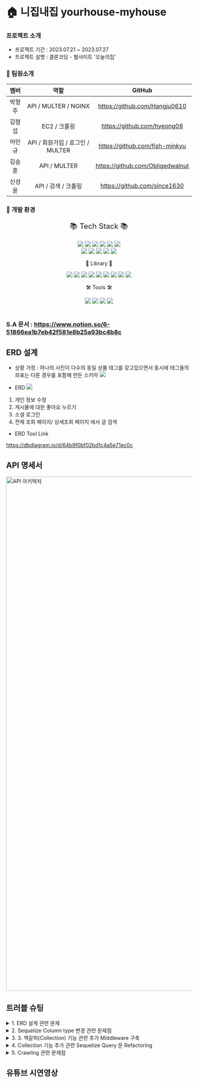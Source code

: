 # 🏠 니집내집 yourhouse-myhouse
### 프로젝트 소개
- 프로젝트 기간 : 2023.07.21 ~ 2023.07.27
- 프로젝트 설명 : 클론코딩 - 웹사이트 '오늘의집'
### 🙏 팀원소개
  |  멤버  |        역할      | GitHub |
  | :----: | :-------------: | :-------------: |
  | 박형주 | API / MULTER / NGINX   |https://github.com/Hangju0610|
  | 김형섭 | EC2 / 크롤링 |https://github.com/hyeong08|
  | 어민규 | API / 회원가입 / 로그인 / MULTER |https://github.com/fish-minkyu|
  | 김승훈 | API / MULTER |https://github.com/Obligedwalnut|
  | 신성윤 | API / 검색 / 크롤링 |https://github.com/since1630|

### 🎨 개발 환경
<div align="center">
<p style="font-size:20px;">📚 Tech Stack 📚</p>
  <img src="https://img.shields.io/badge/JavaScript-f7df1e?style=flat&logo=JavaScript&logoColor=white" />
  <img src="https://img.shields.io/badge/Node.js-339933?style=flat&logo=Node.js&logoColor=white" />
  <img src="https://img.shields.io/badge/Express-000000?style=flat&logo=Express&logoColor=white" />
  <img src="https://img.shields.io/badge/MySQL-4479a1?style=flat&logo=mysql&logoColor=white" />
  <img src="https://img.shields.io/badge/Sequelize-52b0e7?style=flat&logo=Sequelize&logoColor=white" />
  <img src="https://img.shields.io/badge/JSON-000000?style=flat&logo=JSON&logoColor=white" />
<br/>
  <img src="https://img.shields.io/badge/Github Actions-2088FF?style=flat&logo=githubactions&logoColor=white" />
  <img src="https://img.shields.io/badge/Amazon EC2-FF9900?style=flat&logo=amazonec2&logoColor=white" />
  <img src="https://img.shields.io/badge/Amazon S3-569A31?style=flat&logo=amazons3&logoColor=white" />
  <img src="https://img.shields.io/badge/NGINX-009639?style=flat&logo=nginx&logoColor=white" />
  <img src="https://img.shields.io/badge/Amazon RDS-527FFF?style=flat&logo=amazonrds&logoColor=white" />
<br/>
<p> 📒 Library 📒 </p>
  <img src="https://img.shields.io/badge/JSON Web Token-000000?style=flat&logo=JSON Web Tokens&logoColor=white" />
  <img src="https://img.shields.io/badge/.env-ecd53f?style=flat&logo=dotenv&logoColor=white" />
  <img src="https://img.shields.io/badge/multer-S3-ecd53f?style=flat&logo=&logoColor=white" />
  <img src="https://img.shields.io/badge/prettier-F7B93E?style=flat&logo=prettier&logoColor=white" />
  <img src="https://img.shields.io/badge/bycript-006600?style=flat&logo=&logoColor=white" />
  <img src="https://img.shields.io/badge/multer-512BD4?style=flat&logo=&logoColor=white" />
  <img src="https://img.shields.io/badge/morgan-40AEF0?style=flat&logo=s&logoColor=white" />
  <img src="https://img.shields.io/badge/certbot-00A98F?style=flat&logo=&logoColor=white" />
  <img src="https://img.shields.io/badge/cors-FF6550?style=flat&logo=&logoColor=white" />
<br/>
<p>🛠 Tools 🛠</p>
  <img src="https://img.shields.io/badge/Visual Studio Code-007acc?style=flat&logo=Visual Studio Code&logoColor=white" />
  <img src="https://img.shields.io/badge/GitHub-181717?style=flat&logo=GitHub&181717=white" />
  <img src="https://img.shields.io/badge/Slack-4a154b?style=flat&logo=slack&4a154b=white" />
  <img src="https://img.shields.io/badge/Notion-000000?style=flat&logo=Notion&4a154b=white" />
<br/>
</div>

<br/>

### S.A 문서 : https://www.notion.so/6-51866ea1b7eb42f581e8b25a93bc4b8c


## ERD 설계
- 상황 가정 : 하나의 사진이 다수의 동일 상품 태그를 갖고있으면서 동시에 태그들의 좌표는 다른 경우를 포함해 만든 스키마
![](https://www.notion.so/image/https%3A%2F%2Fs3-us-west-2.amazonaws.com%2Fsecure.notion-static.com%2F018bad1d-f39c-45eb-8bb3-0b9b85518945%2F%25E1%2584%2589%25E1%2585%25B3%25E1%2584%258F%25E1%2585%25B3%25E1%2584%2585%25E1%2585%25B5%25E1%2586%25AB%25E1%2584%2589%25E1%2585%25A3%25E1%2586%25BA_2023-07-25_%25E1%2584%258B%25E1%2585%25A9%25E1%2584%2592%25E1%2585%25AE_11.21.36.png?table=block&id=63cb3684-ee34-47b5-878d-44ce84ebf2a7&spaceId=9f0916e0-feb7-4ca0-9f75-31b68b964561&width=2000&userId=ebd53b27-7b2e-4c47-806b-190748e081ca&cache=v2)

- ERD
  ![](https://www.notion.so/image/https%3A%2F%2Fs3-us-west-2.amazonaws.com%2Fsecure.notion-static.com%2F1bfdc120-2d24-4a32-9c54-924c96423dc7%2FUntitled.png?table=block&id=e1dd7614-371c-4285-8257-adbf5da7b6f0&spaceId=9f0916e0-feb7-4ca0-9f75-31b68b964561&width=2000&userId=ebd53b27-7b2e-4c47-806b-190748e081ca&cache=v2)
  
1. 개인 정보 수정
2. 게시물에 대한 좋아요 누르기
3. 소셜 로그인
4. 전체 조회 페이지/ 상세조회 페이지 에서 글 검색

- ERD Tool Link
  
https://dbdiagram.io/d/64b9f0bf02bd1c4a5e71ec0c


## API 명세서
<img width="1395" alt="API 아키텍처" src="https://github.com/fish-minkyu/hh99Lv1/assets/128130163/13170259-5ec9-439d-aa24-557f61c42d39">



## 트러블 슈팅

<details>
<summary>1. ERD 설계 관련 문제</summary>
<br>

**`배경`**

Clonecoding 초기 구상 단계에서 ERD 설계 중 게시글 이미지에 달려있는 Tag 부분의 Table을 어떻게 작성할 것인지 팀원들과 의사소통을 많이 하였습니다.

![](https://www.notion.so/image/https%3A%2F%2Fs3-us-west-2.amazonaws.com%2Fsecure.notion-static.com%2F13de2f9d-d7c1-4c19-bda7-bde3ebaa168d%2FUntitled.png?table=block&id=1c172833-5fd4-4ce3-bb56-f90cdbfb053e&spaceId=9f0916e0-feb7-4ca0-9f75-31b68b964561&width=2000&userId=ebd53b27-7b2e-4c47-806b-190748e081ca&cache=v2)

Image 안에 Tag의 item image, 가격, 상품명, Brand가 들어가 있으며, Tag는 한 이미지 안에 여러 개가 존재합니다.
또한 게시글에는 여러 개의 사진이 존재하며, 이것들을 어떻게 Table을 설계하면 좋을지 구상하였습니다. 

또한 게시글 Content의 내용 중 사진이 중간에 들어가는 경우도 존재하며, 이러한 경우는 어떻게 DB에 저장할 지 FE, BE와 협의하여 구상하였습니다.

Tags의 구성
```
"tags" : [
        {
            "contentImageId" : 1,
            "tagsId" : [1,2,3],
            "itemId" : [10,10,10],
            "axisX" : [111,222,333],
            "axisY" : [111,222,333]
        },
        {
            "contentImageId" : 2,
            "tagsId" : [1,2,3],
            "itemId" : [10,10,10],
            "axisX" : [111,222,333],
            "axisY" : [111,222,333]
        },
        {
            "contentImageId" : 3,
            "tagsId" : [1,2,3],
            "itemId" : [10,10,10],
            "axisX" : [111,222,333],
            "axisY" : [111,222,333]
        }
    ]
```
=> Tag라는 Table과 ContentImage라는 Table로 따로 만들어서 저장하는 방법을 사용하기로 결정했습니다.


**`문제점`**

1. 게시글 내용, ContentImage 사진 정보, Tags 정보를 꺼내기 위하여 RDS에 3번 왕복 해야 한다.
2. 태그 수정, 이미지 삭제 등 문제점이 발생할 수 있다
   
  Ex) Tags가 1번, 2번, 3번이 존재하는 경우, 1번만 삭제한 후 4번 Tag를 추가할 때 어떤 방식으로 Table을 수정해야 하는가?
  → 해당 게시글의 Tags를 전체 삭제했다가 다시 써야 하는 문제점?

  Ex) 한 게시글에 ContentImage가 여러 개가 들어가고, 그 안에 있는 Tags는 또 여러 개가 들어간다.
  → Tags Table의 Primary Key는 어떻게 정할 것이며, 
  어떠한 방식으로 찾아오는가? (ArticleId 찾고 그 다음 ContentImages 테이블에서 articleId 찾고… 또 찾고… 힘들다)

- ContentImages Table의 Primary Key를 contentImageId로 정하는 경우
(하나의 article에 여러 개의 ContentImages가 존재)
→ 수정 및 삭제 시 인덱싱이 굉장히 많이 증가

- Tags Table Primary key를 tagsId로 정하는 경우
→ 사진 수정 및 삭제 시에 인덱싱이 ContentImages Table보다 몇배는 증가

<details>
<summary>ERD 변경 전, 후 사진</summary>
  <br>
  ERD 변경 전
  
  ![](https://www.notion.so/image/https%3A%2F%2Fs3-us-west-2.amazonaws.com%2Fsecure.notion-static.com%2Fea4c947e-13fd-46ba-a485-ed1def23435f%2FUntitled.png?table=block&id=c2650ed3-e11b-4132-9f33-b343e6f5b68d&spaceId=9f0916e0-feb7-4ca0-9f75-31b68b964561&width=2000&userId=ebd53b27-7b2e-4c47-806b-190748e081ca&cache=v2)
  
  ERD 변경 후
  
  ![](https://www.notion.so/image/https%3A%2F%2Fs3-us-west-2.amazonaws.com%2Fsecure.notion-static.com%2Fb94a3459-22db-4f09-8d0b-d28b276d9551%2FUntitled.png?table=block&id=59c0254f-270f-481d-80f2-51f17c77fb7b&spaceId=9f0916e0-feb7-4ca0-9f75-31b68b964561&width=2000&userId=ebd53b27-7b2e-4c47-806b-190748e081ca&cache=v2)
  
</details>

**`해결 방안`**
→ Tags를 통째로 Tags Column에 넣는 방법은 없을까?
- Tags Column에 객체를 JSON.stringify()를 통해 String으로 데이터를 넣는 방법.
  
```
    // tags String화
    const { error } = articleSchema.validate({ title, coverImage, content });
    if (error) throw new CustomError(error.details[0].message, 412);

    const stringTags = JSON.stringify(tags);
```

- 게시글을 보기 위해 DB에서 데이터를 꺼내올 때는 JSON.parse()를 통해 데이터를 다시 객체화한다.
```
//string 되어있는 tags 객체화
    const objectTags = JSON.parse(findArticle.tags);
```
=> 이렇게 DB를 읽기 좋게 최적화하는 것을 비정규화 데이터베이스라고 한다.

</details>

<details>
<summary>2. Sequelize Column type 변경 관련 문제점</summary>
  <br>
  
  **`문제점`**
  
  Article Table의 Column type을 변경해야 되는 문제점이 발생하였으며, residence column의 type을 String → Integer로 변경해야 했습니다.

    
  **`해결 방안`**
  
  이러한 경우 Article Table의 DB 전체를 삭제할 수 없기에, Column의 Type만 변경하도록 하였습니다.
  → Migration의 이용하여 간단하게 변경할 수 있었습니다.

  1. Migration 파일을 Sequelize-CLI를 통해 하나 생성합니다.
  ```
  npx sequelize migration:create --name item
  ```
  2. 생성된 migration 파일에 내가 변경하고자 하는 내용을 async up 부분 쪽에 넣어줍니다.
    (changeColumn, removeColumn, addcolumn 등 여러가지 메서드가 존재합니다.)
  ```
  'use strict';

/** @type {import('sequelize-cli').Migration} */
module.exports = {
  async up(queryInterface, Sequelize) {
// 이 부분에서 changeColumn, removeColumn, addColumn 등 여러가지 메서드가 있다.
    await queryInterface.changeColumn('Articles', 'residence', {
			allowNull : true,
      type: Sequelize.STRING,
    });
  },

  async down(queryInterface, Sequelize) {
    /**
     * Add reverting commands here.
     *
     * Example:
     * await queryInterface.dropTable('users');
     */
  },
};
  ```
  3. Column type를 변경한 Table의 models도 type을 변경해준다.
  4. db:migrate를 하여 속성을 변경해준다.
     ```
     npx sequelize db:migrate
     ```

</details>


<details>
<summary>3. 3. 책갈피(Collection) 기능 관련 추가 Middleware 구축</summary>
  <br>
  
  **`문제점`**
  
  Collection 기능을 추가하려면 로그인을 하고 있을 경우와, 로그인을 하지 않는 경우로 기준을 먼저 나눠야 합니다.

    
  **`해결 방안`**
  
  이를 위한 기준점으로는 Token이 존재하였습니다.
  이를 이용하여 

→ If 로그인이 되어 있는 경우 : user의 정보를 받아온다

→ if 로그인이 되어 있지 않는 경우 : user의 정보를 받아오지 않고 pass 한다.

이러한 부분을 Middleware 구축을 통해 해결하였습니다.

- Middlewares 작성
  ```
  const checkMiddleware = async (req, res, next) => {
  const { authorization } = req.headers;


  // Token을 통해 user 정보 확인
  try {
    const [tokenType, accessToken] = (authorization ?? '').split(' ');

    // token이 없는 경우
    if (!authorization || tokenType !== 'Bearer') {
      // userId를 false로 넘기기
      res.locals.userId = false;

      next();
    } else {
      // token이 있는 경우
      const { userId } = getAccessTokenPayload(accessToken);

      // userId를 res.locals에 저장
      res.locals.userId = userId;
      next();
    }
  } catch (err) {
    next(err);
    }
  };
  ```
1. Token이 있는 경우 res.locals.userId = userId를 저장
2. Token이 없는 경우 res.locals.userId = false를 저장

=> 이를 통해 userId를 받아온 후 RDS를 통해 Collection 데이터를 가지고 옵니다.

</details>

<details>
<summary>4. Collection 기능 추가 관련 Sequelize Query 문 Refactoring</summary>
  <br>
  
  **`문제점`**
  
    
  **`해결 방안`**
  

</details>

<details>
<summary>5. Crawling 관련 문제점</summary>
  <br>
  
  **`문제점`**
  
1. cheerio 라이브러리를 사용해서 크롤링 시 원하는 만큼의 데이터를 못 받아오는 현상
   
  : cheerio는 정적인 웹페이지를 크롤링 하는데 사용되기 때문에 오늘의 집 같은 무한 스크롤의 동적인 부분은 파싱을 하지 못함.
  
  puppeteer 라이브러리를 사용하여 해결함. 
  
  별도의 브라우저를 실행해야 하므로 성능 면에서는 cheerio보다 무겁고 느릴 수 있지만, 동적인 웹페이지를 크롤링해야 하는 상황이여서 사용함.

2. axios 결과값 반환 속도 문제
  ```
원래 의도 : [
329364,152354,232234,134234,234111,
546832,598932,142345,392834,253423 ...
]

실제 결과값:
[329364,152354,232234,134234,234111,
329364,152354,232234,134234,234111,
329364,152354,232234,134234,234111,
329364,152354,232234,134234,234111
]
  ```
    
  **`해결 방안`**
  Promise.all을 이용해 데이터 주고받기를 병렬로 처리. 이렇게 하면 DB에 저장할 때도 저장 속도가 더 높아짐.

  ![](https://www.notion.so/image/https%3A%2F%2Fs3-us-west-2.amazonaws.com%2Fsecure.notion-static.com%2Fbc791855-b3b5-4b60-961b-62ea68cb2157%2F%25E1%2584%2589%25E1%2585%25B3%25E1%2584%258F%25E1%2585%25B3%25E1%2584%2585%25E1%2585%25B5%25E1%2586%25AB%25E1%2584%2589%25E1%2585%25A3%25E1%2586%25BA_2023-07-27_%25E1%2584%258B%25E1%2585%25A9%25E1%2584%2592%25E1%2585%25AE_2.23.36.png?table=block&id=101a2c05-84fb-48de-84c5-0b8266841997&spaceId=9f0916e0-feb7-4ca0-9f75-31b68b964561&width=2000&userId=ebd53b27-7b2e-4c47-806b-190748e081ca&cache=v2)

</details>



## 유튜브 시연영상

